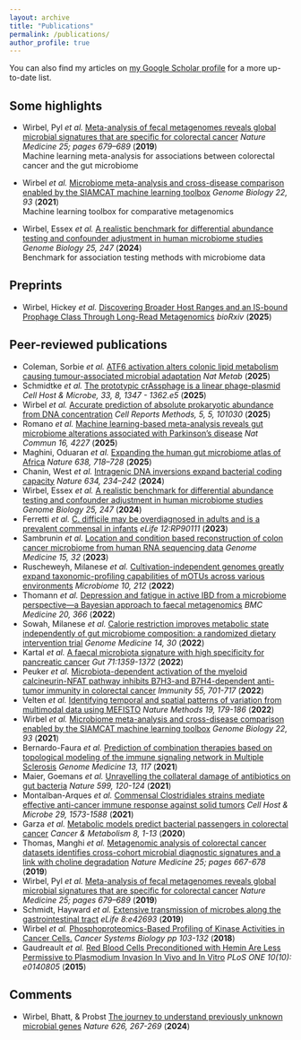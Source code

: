 ```yaml
---
layout: archive
title: "Publications"
permalink: /publications/
author_profile: true
---
```


You can also find my articles on <a href="https://scholar.google.de/citations?user=s-phdtgAAAAJ&hl=en">my Google Scholar profile</a> for a more up-to-date list.

## Some highlights

- Wirbel, Pyl _et al._ [Meta-analysis of fecal metagenomes reveals global microbial signatures that are specific for colorectal cancer](https://www.nature.com/articles/s41591-019-0406-6) _Nature Medicine 25; pages 679–689_  (__2019__)  
Machine learning meta-analysis for associations between colorectal cancer and the gut microbiome

- Wirbel _et al._ [Microbiome meta-analysis and cross-disease comparison enabled by the SIAMCAT machine learning toolbox](https://genomebiology.biomedcentral.com/articles/10.1186/s13059-021-02306-1) _Genome Biology 22, 93_ (__2021__)  
Machine learning toolbox for comparative metagenomics

- Wirbel, Essex _et al._ [A realistic benchmark for differential abundance testing and confounder adjustment in human microbiome studies](https://doi.org/10.1186/s13059-024-03390-9) _Genome Biology 25, 247_ (__2024__)  
Benchmark for association testing methods with microbiome data

## Preprints

- Wirbel, Hickey _et al._ [Discovering Broader Host Ranges and an IS-bound Prophage Class Through Long-Read Metagenomics](https://doi.org/10.1101/2025.05.09.652943) _bioRxiv_ (__2025__)

## Peer-reviewed publications

- Coleman, Sorbie _et al._ [ATF6 activation alters colonic lipid metabolism causing tumour-associated microbial adaptation](https://doi.org/10.1038/s42255-025-01350-6) _Nat Metab_ (__2025__)
- Schmidtke _et al._ [The prototypic crAssphage is a linear phage-plasmid](https://doi.org/10.1016/j.chom.2025.07.004) _Cell Host & Microbe, 33, 8, 1347 - 1362.e5_ (__2025__)
- Wirbel _et al._ [Accurate prediction of absolute prokaryotic abundance from DNA concentration](https://doi.org/10.1016/j.crmeth.2025.101030) _Cell Reports Methods, 5, 5, 101030_ (__2025__)
- Romano _et al._ [Machine learning-based meta-analysis reveals gut microbiome alterations associated with Parkinson’s disease](https://doi.org/10.1038/s41467-025-56829-3) _Nat Commun 16, 4227_ (__2025__)
- Maghini, Oduaran _et al._ [Expanding the human gut microbiome atlas of Africa](https://doi.org/10.1038/s41586-024-08485-8) _Nature 638, 718–728_ (__2025__)
- Chanin, West _et al._ [Intragenic DNA inversions expand bacterial coding capacity](https://doi.org/10.1038/s41586-024-07970-4) _Nature 634, 234–242_ (__2024__)
- Wirbel, Essex _et al._ [A realistic benchmark for differential abundance testing and confounder adjustment in human microbiome studies](https://doi.org/10.1186/s13059-024-03390-9) _Genome Biology 25, 247_ (__2024__)
- Ferretti _et al._ [C. difficile may be overdiagnosed in adults and is a prevalent commensal in infants](https://elifesciences.org/reviewed-preprints/90111v1) _eLife 12:RP90111_ (__2023__)  
- Sambrunin _et al._ [Location and condition based reconstruction of colon cancer microbiome from human RNA sequencing data](https://link.springer.com/article/10.1186/s13073-023-01180-9) _Genome Medicine 15, 32_ (__2023__)  
- Ruscheweyh, Milanese _et al._ [Cultivation-independent genomes greatly expand taxonomic-profiling capabilities of mOTUs across various environments](https://microbiomejournal.biomedcentral.com/articles/10.1186/s40168-022-01410-z)  _Microbiome 10, 212_ (__2022__)  
- Thomann _et al._ [Depression and fatigue in active IBD from a microbiome perspective—a Bayesian approach to faecal metagenomics](https://bmcmedicine.biomedcentral.com/articles/10.1186/s12916-022-02550-7) _BMC Medicine 20, 366_ (__2022__)  
- Sowah, Milanese _et al._ [Calorie restriction improves metabolic state independently of gut microbiome composition: a randomized dietary intervention trial](https://genomemedicine.biomedcentral.com/articles/10.1186/s13073-022-01030-0) _Genome Medicine 14, 30_ (__2022__)  
- Kartal _et al._ [A faecal microbiota signature with high specificity for pancreatic cancer](https://gut.bmj.com/content/71/7/1359) _Gut 71:1359-1372_ (__2022__)  
- Peuker _et al._ [Microbiota-dependent activation of the myeloid calcineurin-NFAT pathway inhibits B7H3-and B7H4-dependent anti-tumor immunity in colorectal cancer](https://doi.org/10.1016/j.immuni.2022.03.008) _Immunity 55, 701-717_ (__2022__)  
- Velten _et al._ [Identifying temporal and spatial patterns of variation from multimodal data using MEFISTO](https://www.nature.com/articles/s41592-021-01343-9) _Nature Methods 19, 179-186_ (__2022__)  
- Wirbel _et al._ [Microbiome meta-analysis and cross-disease comparison enabled by the SIAMCAT machine learning toolbox](https://genomebiology.biomedcentral.com/articles/10.1186/s13059-021-02306-1) _Genome Biology 22, 93_ (__2021__)  
- Bernardo-Faura _et al._ [Prediction of combination therapies based on topological modeling of the immune signaling network in Multiple Sclerosis](https://genomemedicine.biomedcentral.com/articles/10.1186/s13073-021-00925-8) _Genome Medicine 13, 117_ (__2021__)  
- Maier, Goemans _et al._ [Unravelling the collateral damage of antibiotics on gut  bacteria](https://www.nature.com/articles/s41586-021-03986-2) _Nature 599, 120-124_ (__2021__)  
- Montalban-Arques _et al._ [Commensal Clostridiales strains mediate effective anti-cancer immune response against solid tumors](https://doi.org/10.1016/j.chom.2021.08.001)  _Cell Host & Microbe 29, 1573-1588_ (__2021__)  
- Garza _et al._ [Metabolic models predict bacterial passengers in colorectal cancer](https://link.springer.com/article/10.1186/s40170-020-0208-9)  _Cancer & Metabolism 8, 1-13_ (__2020__)  
- Thomas, Manghi _et al._ [Metagenomic analysis of colorectal cancer datasets identifies cross-cohort microbial diagnostic signatures and a link with choline degradation](https://www.nature.com/articles/s41591-019-0405-7) _Nature Medicine 25;  pages 667-678_ (__2019__)  
- Wirbel, Pyl _et al._ [Meta-analysis of fecal metagenomes reveals global microbial signatures that are specific for colorectal cancer](https://www.nature.com/articles/s41591-019-0406-6)  _Nature Medicine 25; pages 679–689_  (__2019__)  
- Schmidt, Hayward _et al._ [Extensive transmission of microbes along the gastrointestinal tract](https://elifesciences.org/articles/42693)  _eLife 8:e42693_ (__2019__)  
- Wirbel _et al._ [Phosphoproteomics-Based Profiling of Kinase Activities in Cancer Cells.](https://link.springer.com/protocol/10.1007%2F978-1-4939-7493-1_6)  _Cancer Systems Biology pp 103-132_ (__2018__)  
- Gaudreault _et al._ [Red Blood Cells Preconditioned with Hemin Are Less Permissive to Plasmodium Invasion In Vivo and In Vitro](https://journals.plos.org/plosone/article?id=10.1371/journal.pone.0140805) _PLoS ONE 10(10): e0140805_ (__2015__)  

## Comments

- Wirbel, Bhatt, & Probst [The journey to understand previously unknown microbial genes](https://www.nature.com/articles/d41586-024-00077-w) _Nature 626, 267-269_ (__2024__)
